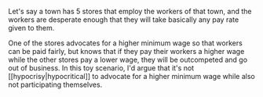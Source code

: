 Let's say a town has 5 stores that employ the workers of that town, and the workers are desperate enough that they will take basically any pay rate given to them.

One of the stores advocates for a higher minimum wage so that workers can be paid fairly, but knows that if they pay their workers a higher wage while the other stores pay a lower wage, they will be outcompeted and go out of business. In this toy scenario, I'd argue that it's not [[hypocrisy|hypocritical]] to advocate for a higher minimum wage while also not participating themselves.
